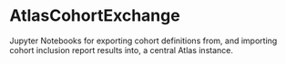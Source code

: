 # AtlasCohortExchange
Jupyter Notebooks for exporting cohort definitions from, and importing cohort inclusion report results into, a central Atlas instance.
